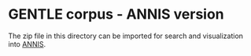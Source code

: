 # GENTLE corpus - ANNIS version

The zip file in this directory can be imported for search and visualization into [ANNIS](https://corpus-tools.org/annis/). 